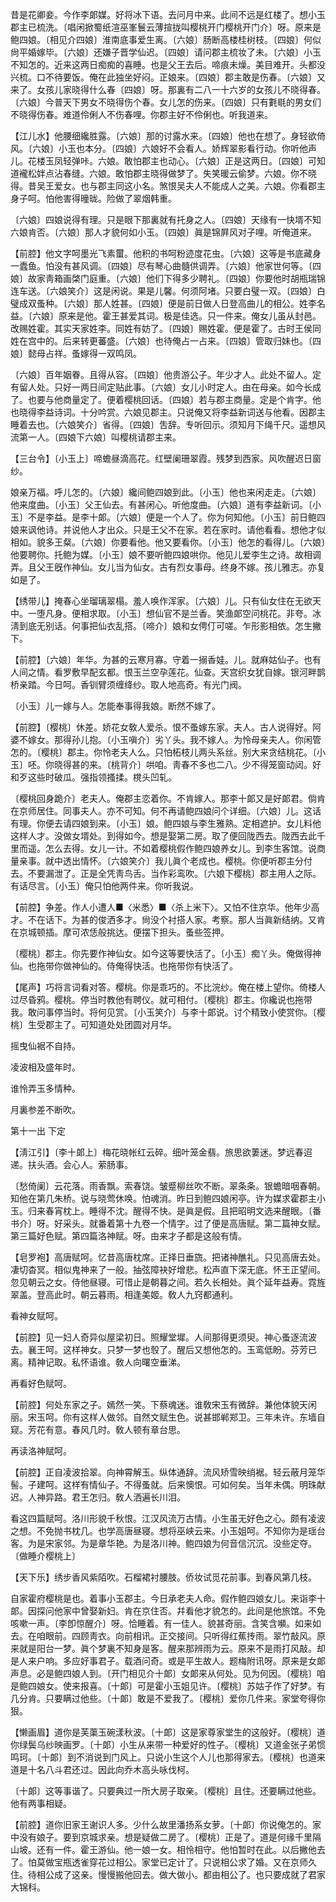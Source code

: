 <!-- { "loadSidebar": true } -->
昔是花卿妾。今作李郞媒。好将冰下语。去问月中来。此间不远是红楼了。想小玉郡主已梳洗。〔唱闲掀蜀纸渲巫峯鬟云薄揎拢叫樱桃开门樱桃开门介〕呀。原来是鲍四娘。〔相见介四娘〕淮南底事爱生离。〔六娘〕肠断高楼桂树枝。〔四娘〕何似尙平婚嫁毕。〔六娘〕还嫌子晋学仙迟。〔四娘〕请问郡主梳妆了未。〔六娘〕小玉不知怎的。近来这两日痴痴的喜睡。也是父王去后。啼痕未燥。美目难开。头都没兴梳。口不待要饭。俺在此独坐好闷。正娘来。〔四娘〕郡主敢是伤春。〔六娘〕又来了。女孩儿家晓得什么春〔四娘〕呀。那裏有二八一十六岁的女孩儿不晓得春。〔六娘〕今普天下男女不晓得伤个春。女儿怎的伤来。〔四娘〕只有氀毼的男女们不晓得伤春。难道伶俐人不伤春哩。你郡主好不伶俐也。听我道来。 

【江儿水】他腰细纔胜露。〔六娘〕那的讨露水来。〔四娘〕他也在想了。身轻欲倚风。〔六娘〕小玉也本分。〔四娘〕六娘好不会看人。娇辉翠影看行动。你听他声儿。花楼玉凤轻弹咔。六娘。敢怕郡主也动心。〔六娘〕正是这两日。〔四娘〕可知道襱松姅点沾春缝。六娘。敢怕郡主晓得做梦了。失笑暖云偷梦。六娘。你不晓得。昔吴王爱女。也与郡主同这小名。煞恨吴夫人不能成人之美。六娘。你看郡主身子呵。怕他害得曈昽。险做了翠烟韩重。

〔六娘〕四娘说得有理。只是眼下那裏就有托身之人。〔四娘〕天缘有一快壻不知六娘肯否。〔六娘〕那人才貌何如小玉。〔四娘〕眞是锦屛风对子哩。听俺道来。 

【前腔】他文字呵墨光飞素蠒。他积的书呵粉迹度花虫。〔六娘〕这等是书底藏身一蠹鱼。怕没有甚风调。〔四娘〕尽有琴心曲髓供调弄。〔六娘〕他家世何等。〔四娘〕故家靑箱画棨门庭重。〔六娘〕他们下得多少聘礼。〔四娘〕你要他时胡瓶瑞锦连车送。〔六娘笑介〕这是闲说。果是儿馨。何须阿堵。只要白璧一双。〔四娘〕白璧成双蚤种。〔六娘〕那人姓甚。〔四娘〕便是前日做人日登高曲儿的相公。姓李名益。〔六娘〕原来是他。霍王甚爱其词。极是佳选。只一件来。俺女儿虽从封邑。改赐姓霍。其实天家姓李。同姓有妨了。〔四娘〕赐姓霍。便是霍了。古时王侯同姓在宫中的。后来转更蕃盛。〔六娘〕也待俺占一占来。〔四娘〕管取归妹也。〔四娘〕懿母占祥。蚤嫁得一双鸣凤。

〔六娘〕百年姻眷。且得从容。〔四娘〕他贵游公子。年少才人。此处不留人。定有留人处。只好一两日间定贴此事。〔六娘〕女儿小时定人。由在母亲。如今长成了。也要与他商量定了。便着樱桃回话。〔四娘〕若与郡主商量。定是个肯字。他也晓得李益诗词。十分吟赏。六娘见郡主。只说俺又将李益新词送与他看。因郡主睡着去也。〔六娘笑介〕省得。〔四娘〕吿辞。专听回示。须知月下绳千尺。遥想风流第一人。〔四娘下六娘〕叫樱桃请郡主来。 

【三台令】〔小玉上〕啼蟾昼滴高花。红壁阑珊翠霞。残梦到西家。风吹醒迟日窗纱。

娘亲万福。呼儿怎的。〔六娘〕纔间鲍四娘到此。〔小玉〕他也来闲走走。〔六娘〕他来度曲。〔小玉〕父王仙去。有甚闲心。听他度曲。〔六娘〕道有李益新词。〔小玉〕不是李益。是李十郞。〔六娘〕便是一个人了。你为何知他。〔小玉〕前日鲍四娘来讽他诗。并说他人才出众。只是王父不在家。若在家时。请他看看。想他才似相如。貌多王粲。〔六娘〕你要看他。他又要看你。〔小玉〕他怎的看得儿。〔六娘〕他要聘你。托鲍为媒。〔小玉〕娘不要听鲍四娘哄你。他见儿爱李生之诗。故相调弄。且父王旣作神仙。女儿当为仙女。古有烈女事母。终身不嫁。孩儿雅志。亦复如是了。 

【绣带儿】掩春心坐瑠璃翠榻。羞人唤作浑家。〔六娘〕儿。只有仙女住在无欲天中。一堕凡身。便相求取。〔小玉〕想仙官不是兰香。笑渔郞空问桃花。非夸。冰淸到底无别话。何事把仙衣乱搭。〔啼介〕娘和女俜仃可嗟。乍形影相依。怎生撇下。

【前腔】〔六娘〕年华。为甚的云寒月寡。守着一搦香娃。儿。就麻姑仙子。也有人间之情。看罗敷早配玄都。恨玉兰空孕莲花。仙查。天宫织女犹自嫁。银河畔鹊桥亲踏。今日呵。香钏臂须缠绛纱。取人地高奇。有光门阀。

〔小玉〕儿一嫁与人。怎能奉事得我娘。断然不嫁了。 

【前腔】〔樱桃〕休差。娇花女敎人爱杀。恨不蚤嫁东家。夫人。古人说得好。阿婆不嫁女。那得孙儿抱。〔小玉嗔介〕劣丫头。我不嫁人。为怜母亲夫人。你闲管怎的。〔樱桃〕郡主。你怜老夫人么。只怕柘枝儿两头系丝。别大来贪结桃花。〔小玉〕呸。你晓得甚的来。〔桃背介〕哄咱。靑春不多也二八。少不得笼窗动闼。好和歹这些时破瓜。强指领搔揉。櫈头凹轧。

〔樱桃回身跪介〕老夫人。俺郡主恋着你。不肯嫁人。那李十郞又是好郞君。倘肯在京师居住。同事夫人。亦不可知。何不再请鲍四娘问个详细。〔六娘〕儿。这话有理。你便去请四娘到来。〔小玉〕娘。鲍四娘与李生雅熟。定相遮护。女儿料他这样人才。没做女壻处。到得如今。想是娶第二房。取了便回陇西去。陇西去此千里而遥。怎么去得。女儿一计。不如着樱桃假作鲍四娘养女儿。到李生客馆。说商量亲事。就中透出情怀。〔六娘笑介〕我儿眞个老成也。樱桃。你便听郡主分付去。不要漏泄了。正是全凭靑鸟舌。当作彩鸾吹。〔六娘下樱桃〕郡主用人之际。有话尽言。〔小玉〕俺只怕他两件来。你听我说。 

【前腔】争差。作人小遭人■〈米悉〉■〈杀上米下〉。又怕不住京华。他年少高才。不在话下。为甚的俊洒多才。尙没个衬搭人家。考察。那人当眞新结纳。又肯在京城顿插。摩可浓恁般挑达。便摆下担头。蚤些签押。

〔樱桃〕郡主。你先要作神仙女。如今这等要快活了。〔小玉〕痴丫头。俺做得神仙。也拖带你做神仙的。侍俺得快活。也拖带你有快活了。 

【尾声】巧将言词看对答。樱桃。你是乖巧的。不比浣纱。俺在楼上望你。倚楼人过尽昏鸦。樱桃。停当时教他有聘仪。就可相付。〔樱桃〕郡主。你纔说也拖带我。敢问事停当时。将何见赏。〔小玉笑介〕与李十郞说。讨个精致小使赏你。〔樱桃〕生受郡主了。可知道处处团圆对月华。

摇曳仙裾不自持。

凌波相及盛年时。

谁怜弄玉多情种。

月裏参差不断吹。 

第十一出
下定

【淸江引】〔李十郞上〕梅花晓帐红云碎。细叶笼金翡。旅思欲萋迷。梦远春迢递。扶头酒。会心人。萦肠事。

〔愁倚阑〕云花落。雨香飘。索春饶。皱蹙柳丝吹不断。翠条条。银蟾暗咽春朝。知他在第几朱桥。说与晓莺休唤。怕魂消。昨日到鲍四娘闲亭。许为媒求霍郡主小玉。归来春宵枕上。睡得不沈。醒得不快。是眞是假。且把昭明文选来醒眼。〔番书介〕呀。好采头。就番着第十九卷一个情字。过了便是高唐赋。第二篇神女赋。第三篇好色赋。第四篇洛神赋。呀。由来才子都是这般有情。 

【皂罗袍】高唐赋呵。忆昔高唐枕席。正择日垂旒。把诸神醮礼。只见高唐去处。凄切杳冥。相似鬼神来了一般。抽弦障袂好增悲。松声直下深无底。怀王正望间。忽见朝云之女。侍他昼寝。可惜止是朝暮之间。若久长相处。眞个延年益寿。霓旌翠盖。登高此时。朝云暮雨。相逢美姬。敎人九窍都通利。

看神女赋呵。 

【前腔】见一妇人奇异似屋梁初日。照耀堂墀。人间那得更须臾。神心蚤逐流波去。襄王呵。这样神女。只梦一梦也彀了。醒后又想他怎的。玉鸾低盼。芬芳已离。精神记取。私怀语谁。敎人向曙空垂涕。

再看好色赋呵。 

【前腔】何处东家之子。嫣然一笑。下蔡魂迷。谁敎宋玉有微辞。兼他体貌天闲丽。宋玉呵。你有这样人做邻。自然文赋生色。说甚邯郸郑卫。三年未许。东墙自窥。芳花有意。春风几时。敎人顿有章台思。

再读洛神赋呵。 

【前腔】正自凌波拾翠。向神霄解玉。纵体通辞。流风矫雪映绡裾。轻云蔽月笼华髻。子建呵。这样有情仙子。不得蚤就。后来懊恨。可如何矣。当年未偶。明珠献迟。人神异路。君王怎归。敎人洒遍长川泪。

看这四篇赋呵。洛川形貌千秋恨。江汉风流万古情。小生虽无好色之心。颇有凌波之想。不免抛书枕几。也学高唐昼寝。想将巫峡云来。小玉姐呵。不知你为是瑶台客。为是宋家邻。为是章华艳。为是洛川神。鲍四娘为何音信沉沉。没些定夺。〔做睡介樱桃上〕 

【天下乐】绣步香风紫陌吹。石榴裙衬腰肢。侨妆试觅花前事。到春风第几枝。

自家霍府樱桃是也。着事小玉郡主。今日承老夫人命。假作鲍四娘女儿。来诣李十郞。因探问他家中曾娶新妇。肯在京住否。幷看他才貌怎的。此间是他旅馆。不免咳嗽一声。〔李卽惊醒介〕呀。恰睡着。有一佳人。貌甚奇丽。含笑含嚬。如来如去。在咱眼前。四顾靑衣。向前相讯。正交接间。只听得红蕉抟雨。翠竹敲风。原来就是阳台一梦。眞个梦裏不知身是客。醒来那辨雨为云。原来不是雨打风敲。却是人来户响。多应好事君子。载酒问奇。或是平生故人。题梅附讯呀。原来是女郞声息。必是鲍四娘人到。〔开门相见介十郞〕女郞来从何处。见为何因。〔樱桃〕咱是鲍四娘女。使来报喜。〔十郞〕可是霍小玉姐见许。〔樱桃〕苏姑子作了好梦。有几分肯。只要瞒过他些。〔十郞〕敢是不爱我了。〔樱桃〕爱你几件来。家堂夸得你狠。 

【懒画眉】道你是芙蕖玉碗漾秋波。〔十郞〕这是家尊家堂生的这般好。〔樱桃〕道你绿鬓乌纱映画罗。〔十郞〕小生从来带一种爱好的性子。〔樱桃〕又道金张子弟惯鸣珂。〔十郞〕到不消说到门风上。只说小生这个人儿也那得家去。〔樱桃〕也道来道是十名八斗君还过。因此向乔木高头咏伐柯。

〔十郞〕这等事谐了。只要典过一所大房子取亲。〔樱桃〕且住。还要瞒过他些。他有两事相疑。 

【前腔】道你旧家王谢识人多。少什么故里潘扬系女萝。〔十郞〕你说俺怎的。家中没有娘子。要到京城求亲。想是疑做二房了。〔樱桃〕正是了。道是何缘千里隔山坡。还有一件。霍王游仙。他一娘一女。相怜相守。他怕暂时在此。以后撇他去了。怕莫做宝瓶透雀穿花过相公。家堂已定计了。只说相公求了婚。又在京师久住。待相公成了这亲。慢慢搬他回去。做大做小。都由相公了。也只要成就了君家大锦科。

